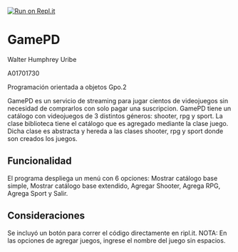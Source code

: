[![Run on Repl.it](https://repl.it/badge/github/A01701730-Walter/GamePD)](https://repl.it/github/A01701730-Walter/GamePD)


# GamePD

Walter Humphrey Uribe 

A01701730 

Programación orientada a objetos Gpo.2 

GamePD es un servicio de streaming para jugar cientos de videojuegos
sin necesidad de comprarlos con solo pagar una suscripcion.
GamePD tiene un catálogo con videojuegos de 3 distintos géneros:
shooter, rpg y sport. La clase biblioteca tiene el catálogo que es agregado
mediante la clase juego. Dicha clase es abstracta y hereda a las clases shooter,
rpg y sport donde son creados los juegos.

## Funcionalidad

El programa despliega un menú con 6 opciones: Mostrar catálogo base simple, 
Mostrar catálogo base extendido, Agregar Shooter, Agrega RPG, Agrega Sport y Salir.

## Consideraciones
Se incluyó un botón para correr el código directamente en ripl.it.
NOTA: En las opciones de agregar juegos, ingrese el nombre del juego sin espacios.
